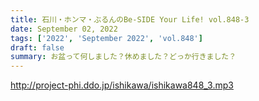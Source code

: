 ```yaml
---
title: 石川・ホンマ・ぶるんのBe-SIDE Your Life! vol.848-3
date: September 02, 2022
tags: ['2022', 'September 2022', 'vol.848']
draft: false
summary: お盆って何しました？休めました？どっか行きました？
---
```


http://project-phi.ddo.jp/ishikawa/ishikawa848_3.mp3
